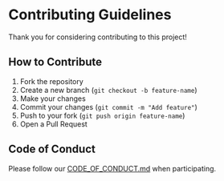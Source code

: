 # Contributing Guidelines

Thank you for considering contributing to this project!

## How to Contribute
1. Fork the repository
2. Create a new branch (`git checkout -b feature-name`)
3. Make your changes
4. Commit your changes (`git commit -m "Add feature"`)
5. Push to your fork (`git push origin feature-name`)
6. Open a Pull Request

## Code of Conduct
Please follow our [CODE_OF_CONDUCT.md](CODE_OF_CONDUCT.md) when participating.

